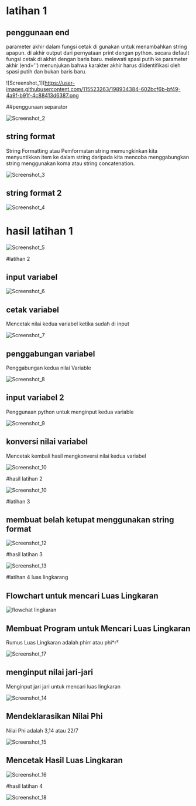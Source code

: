 # latihan 1
## penggunaan end 

parameter akhir dalam fungsi cetak di gunakan untuk menambahkan string apapun. di akhir output dari pernyataan print dengan python. secara default fungsi cetak di akhiri dengan baris baru. melewati spasi putih ke parameter akhir (end='') menunjukan bahwa karakter akhir harus diidentifikasi oleh spasi putih dan bukan baris baru.

![Screenshot_1](https://user-images.githubusercontent.com/115523263/198934384-602bcf6b-bf49-4a9f-b91f-4c88413d6387.png
    
##penggunaan separator

![Screenshot_2](https://user-images.githubusercontent.com/115523263/198934566-823b4137-a911-424d-8a46-99b05d76ad33.png)

## string format

String Formatting atau Pemformatan string memungkinkan kita menyuntikkan item ke dalam string daripada kita mencoba menggabungkan string menggunakan koma atau string concatenation.

![Screenshot_3](https://user-images.githubusercontent.com/115523263/198934845-7a8ad62e-6473-413f-92c8-d24e7622876f.png)

## string format 2

![Screenshot_4](https://user-images.githubusercontent.com/115523263/198935030-95d67279-a221-4d24-93c1-09de54e3817d.png)

# hasil latihan 1

![Screenshot_5](https://user-images.githubusercontent.com/115523263/198937808-eb4735a0-b23d-4520-b898-95bc7f3686ba.png)

#latihan 2

## input variabel

![Screenshot_6](https://user-images.githubusercontent.com/115523263/198938088-17c6278b-5963-450d-a280-190c06c61e03.png)

## cetak variabel

Mencetak nilai kedua variabel ketika sudah di input

![Screenshot_7](https://user-images.githubusercontent.com/115523263/198938258-9387203f-fd99-474a-ad68-bd351da6d72c.png)

## penggabungan variabel

Penggabungan kedua nilai Variable

![Screenshot_8](https://user-images.githubusercontent.com/115523263/198938499-02ca429c-2cb1-43ba-8b59-c36b390154ec.png)

## input variabel 2

Penggunaan python untuk menginput kedua variable

![Screenshot_9](https://user-images.githubusercontent.com/115523263/198938615-1e92a8c4-fd3f-4015-9f0e-9b00823e32ff.png)

## konversi nilai variabel

Mencetak kembali hasil mengkonversi nilai kedua variabel

![Screenshot_10](https://user-images.githubusercontent.com/115523263/198938802-4f207bc6-394d-44ca-abd6-2f6563be02cf.png)

#hasil latihan 2

![Screenshot_10](https://user-images.githubusercontent.com/115523263/198939000-efceabae-deee-46cc-a19c-9d963984ca49.png)

#latihan 3

## membuat belah ketupat menggunakan string format

![Screenshot_12](https://user-images.githubusercontent.com/115523263/198939224-66f610ac-78f3-4ffe-b35e-b009f5ec6c38.png)

#hasil latihan 3

![Screenshot_13](https://user-images.githubusercontent.com/115523263/198939321-f01fc9b0-299d-401d-bba9-37aa4d364d85.png)

#latihan 4 luas lingkarang
## Flowchart untuk mencari Luas Lingkaran

![flowchat lingkaran](https://user-images.githubusercontent.com/115523263/198827073-854f9f41-7377-427f-a225-4c4987908827.jpg)

## Membuat Program untuk Mencari Luas Lingkaran
Rumus Luas Lingkaran adalah phirr atau phi*r²

![Screenshot_17](https://user-images.githubusercontent.com/115523263/198940791-8650093f-d6d0-48ea-90b2-01cda2ddb465.png)

## menginput nilai jari-jari
Menginput jari jari untuk mencari luas lingkaran

![Screenshot_14](https://user-images.githubusercontent.com/115523263/198940293-a6e77b9d-13a9-47cd-ae63-a1a2e81cbf89.png)

## Mendeklarasikan Nilai Phi
Nilai Phi adalah 3,14 atau 22/7

![Screenshot_15](https://user-images.githubusercontent.com/115523263/198940560-791ca816-fa4d-4281-9ecf-0c7a78a4512f.png)

## Mencetak Hasil Luas Lingkaran

![Screenshot_16](https://user-images.githubusercontent.com/115523263/198940647-3350bb97-ea88-4a20-aa94-7aab47312b44.png)

#hasil latihan 4

![Screenshot_18](https://user-images.githubusercontent.com/115523263/198940983-686f1faf-e6a8-4a79-a2a4-ed12341a0209.png)
